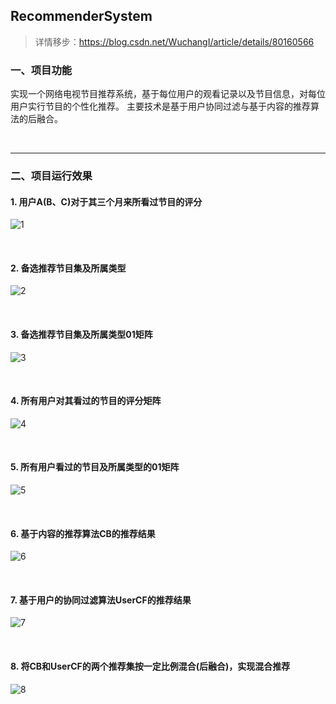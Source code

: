 ## RecommenderSystem

> 详情移步：https://blog.csdn.net/WuchangI/article/details/80160566

### 一、项目功能

实现一个网络电视节目推荐系统，基于每位用户的观看记录以及节目信息，对每位用户实行节目的个性化推荐。 主要技术是基于用户协同过滤与基于内容的推荐算法的后融合。

<br/>

***

### 二、项目运行效果

#### 1. 用户A(B、C)对于其三个月来所看过节目的评分

![1](https://github.com/Yuziquan/RecommenderSystem/blob/master/Screenshots/%E7%94%A8%E6%88%B7A(B%E3%80%81C)%E5%AF%B9%E4%BA%8E%E5%85%B6%E4%B8%89%E4%B8%AA%E6%9C%88%E6%9D%A5%E6%89%80%E7%9C%8B%E8%BF%87%E8%8A%82%E7%9B%AE%E7%9A%84%E8%AF%84%E5%88%86.png)

<br/>

#### 2. 备选推荐节目集及所属类型

![2](https://github.com/Yuziquan/RecommenderSystem/blob/master/Screenshots/%E5%A4%87%E9%80%89%E6%8E%A8%E8%8D%90%E8%8A%82%E7%9B%AE%E9%9B%86%E5%8F%8A%E6%89%80%E5%B1%9E%E7%B1%BB%E5%9E%8B.png)

<br/>

#### 3. 备选推荐节目集及所属类型01矩阵 

![3](https://github.com/Yuziquan/RecommenderSystem/blob/master/Screenshots/%E5%A4%87%E9%80%89%E6%8E%A8%E8%8D%90%E8%8A%82%E7%9B%AE%E9%9B%86%E5%8F%8A%E6%89%80%E5%B1%9E%E7%B1%BB%E5%9E%8B01%E7%9F%A9%E9%98%B5.png)

<br/>

#### 4. 所有用户对其看过的节目的评分矩阵 

![4](https://github.com/Yuziquan/RecommenderSystem/blob/master/Screenshots/%E6%89%80%E6%9C%89%E7%94%A8%E6%88%B7%E5%AF%B9%E5%85%B6%E7%9C%8B%E8%BF%87%E7%9A%84%E8%8A%82%E7%9B%AE%E7%9A%84%E8%AF%84%E5%88%86%E7%9F%A9%E9%98%B5.png)

<br/>

#### 5. 所有用户看过的节目及所属类型的01矩阵 

![5](https://github.com/Yuziquan/RecommenderSystem/blob/master/Screenshots/%E6%89%80%E6%9C%89%E7%94%A8%E6%88%B7%E7%9C%8B%E8%BF%87%E7%9A%84%E8%8A%82%E7%9B%AE%E5%8F%8A%E6%89%80%E5%B1%9E%E7%B1%BB%E5%9E%8B%E7%9A%8401%E7%9F%A9%E9%98%B5.png)

<br/>

#### 6. 基于内容的推荐算法CB的推荐结果 

![6](https://github.com/Yuziquan/RecommenderSystem/blob/master/Screenshots/CB_result.png)

<br/>

#### 7. 基于用户的协同过滤算法UserCF的推荐结果 

![7](https://github.com/Yuziquan/RecommenderSystem/blob/master/Screenshots/UserCF_result.png)

<br/>

#### 8. 将CB和UserCF的两个推荐集按一定比例混合(后融合)，实现混合推荐 

![8](https://github.com/Yuziquan/RecommenderSystem/blob/master/Screenshots/CB_Mixture_userCF_result.png)

